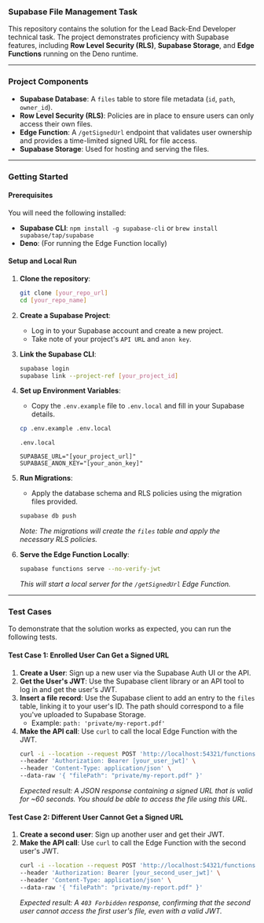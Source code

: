 ### Supabase File Management Task

This repository contains the solution for the Lead Back-End Developer technical task. The project demonstrates proficiency with Supabase features, including **Row Level Security (RLS)**, **Supabase Storage**, and **Edge Functions** running on the Deno runtime.

---

### Project Components

* **Supabase Database**: A `files` table to store file metadata (`id`, `path`, `owner_id`).
* **Row Level Security (RLS)**: Policies are in place to ensure users can only access their own files.
* **Edge Function**: A `/getSignedUrl` endpoint that validates user ownership and provides a time-limited signed URL for file access.
* **Supabase Storage**: Used for hosting and serving the files.

---

### Getting Started

#### Prerequisites

You will need the following installed:

* **Supabase CLI**: `npm install -g supabase-cli` or `brew install supabase/tap/supabase`
* **Deno**: (For running the Edge Function locally)

#### Setup and Local Run

1.  **Clone the repository**:
    ```bash
    git clone [your_repo_url]
    cd [your_repo_name]
    ```

2.  **Create a Supabase Project**:
    * Log in to your Supabase account and create a new project.
    * Take note of your project's `API URL` and `anon key`.

3.  **Link the Supabase CLI**:
    ```bash
    supabase login
    supabase link --project-ref [your_project_id]
    ```

4.  **Set up Environment Variables**:
    * Copy the `.env.example` file to `.env.local` and fill in your Supabase details.
    ```bash
    cp .env.example .env.local
    ```
    `.env.local`
    ```
    SUPABASE_URL="[your_project_url]"
    SUPABASE_ANON_KEY="[your_anon_key]"
    ```

5.  **Run Migrations**:
    * Apply the database schema and RLS policies using the migration files provided.
    ```bash
    supabase db push
    ```
    *Note: The migrations will create the `files` table and apply the necessary RLS policies.*

6.  **Serve the Edge Function Locally**:
    ```bash
    supabase functions serve --no-verify-jwt
    ```
    *This will start a local server for the `/getSignedUrl` Edge Function.*

---

### Test Cases

To demonstrate that the solution works as expected, you can run the following tests.

#### Test Case 1: Enrolled User Can Get a Signed URL

1.  **Create a User**: Sign up a new user via the Supabase Auth UI or the API.
2.  **Get the User's JWT**: Use the Supabase client library or an API tool to log in and get the user's JWT.
3.  **Insert a file record**: Use the Supabase client to add an entry to the `files` table, linking it to your user's ID. The path should correspond to a file you've uploaded to Supabase Storage.
    * Example: `path: 'private/my-report.pdf'`
4.  **Make the API call**: Use `curl` to call the local Edge Function with the JWT.
    ```bash
    curl -i --location --request POST 'http://localhost:54321/functions/v1/getSignedUrl' \
    --header 'Authorization: Bearer [your_user_jwt]' \
    --header 'Content-Type: application/json' \
    --data-raw '{ "filePath": "private/my-report.pdf" }'
    ```
    *Expected result: A JSON response containing a signed URL that is valid for ~60 seconds. You should be able to access the file using this URL.*

#### Test Case 2: Different User Cannot Get a Signed URL

1.  **Create a second user**: Sign up another user and get their JWT.
2.  **Make the API call**: Use `curl` to call the Edge Function with the second user's JWT.
    ```bash
    curl -i --location --request POST 'http://localhost:54321/functions/v1/getSignedUrl' \
    --header 'Authorization: Bearer [your_second_user_jwt]' \
    --header 'Content-Type: application/json' \
    --data-raw '{ "filePath": "private/my-report.pdf" }'
    ```
    *Expected result: A `403 Forbidden` response, confirming that the second user cannot access the first user's file, even with a valid JWT.*

